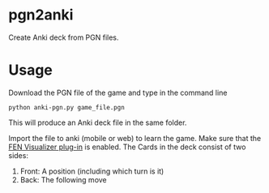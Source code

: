 # pgn2anki
Create Anki deck from PGN files.

# Usage
Download the PGN file of the game and type in the command line

```
python anki-pgn.py game_file.pgn
```

This will produce an Anki deck file in the same folder.

Import the file to anki (mobile or web) to learn the game. Make sure that the [FEN Visualizer plug-in](https://ankiweb.net/shared/info/807548099) is enabled.
The Cards in the deck consist of two sides:
1. Front: A position (including which turn is it)
2. Back: The following move 
